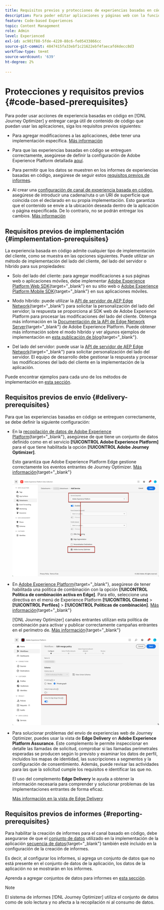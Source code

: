 ```yaml
---
title: Requisitos previos y protecciones de experiencias basadas en código
description: Para poder editar aplicaciones y páginas web con la función basada en código de Journey Optimizer, siga los requisitos previos de esta página
feature: Code-based Experiences
topic: Content Management
role: Admin
level: Experienced
exl-id: ac901f88-5fde-4220-88c6-fe05433866cc
source-git-commit: 4847415fa33ebf1c21622ebf4faecafd4decc8d3
workflow-type: tm+mt
source-wordcount: '639'
ht-degree: 2%

---
```


# Protecciones y requisitos previos {#code-based-prerequisites}

Para poder usar acciones de experiencia basadas en código en [!DNL Journey Optimizer] y entregar carga útil de contenido de código que puedan usar las aplicaciones, siga los requisitos previos siguientes:

* Para agregar modificaciones a las aplicaciones, debe tener una implementación específica. [Más información](#implementation-prerequisites)

* Para que las experiencias basadas en código se entreguen correctamente, asegúrese de definir la configuración de Adobe Experience Platform detallada [aquí](#delivery-prerequisites).

* Para permitir que los datos se muestren en los informes de experiencias basadas en código, asegúrese de seguir estos [requisitos previos de informes](#reporting-prerequisites).

* Al crear una [configuración de canal de experiencia basada en código](code-based-configuration.md), asegúrese de introducir una cadena/ruta o un URI de superficie que coincida con el declarado en su propia implementación. Esto garantiza que el contenido se envíe a la ubicación deseada dentro de la aplicación o página especificada. De lo contrario, no se podrán entregar los cambios. [Más información](code-based-surface.md)

## Requisitos previos de implementación {#implementation-prerequisites}

La experiencia basada en código admite cualquier tipo de implementación del cliente, como se muestra en las opciones siguientes. Puede utilizar un método de implementación del lado del cliente, del lado del servidor o híbrido para sus propiedades:

* Solo del lado del cliente: para agregar modificaciones a sus páginas web o aplicaciones móviles, debe implementar [Adobe Experience Platform Web SDK](https://experienceleague.adobe.com/docs/platform-learn/implement-web-sdk/overview.html?lang=es){target="_blank"} en su sitio web o [Adobe Experience Platform Mobile SDK](https://developer.adobe.com/client-sdks/documentation/){target="_blank"} en sus aplicaciones móviles.

* Modo híbrido: puede utilizar la [API de servidor de AEP Edge Network](https://experienceleague.adobe.com/docs/experience-platform/edge-network-server-api/data-collection/interactive-data-collection.html?lang=es){target="_blank"} para solicitar la personalización del lado del servidor; la respuesta se proporciona al SDK web de Adobe Experience Platform para procesar las modificaciones del lado del cliente. Obtenga más información en la [Documentación de la API de Edge Network Server](https://experienceleague.adobe.com/docs/experience-platform/edge-network-server-api/overview.html){target="_blank"} de Adobe Experience Platform. Puede obtener más información sobre el modo híbrido y ver algunos ejemplos de implementación en [esta publicación de blog](https://blog.developer.adobe.com/hybrid-personalization-in-the-adobe-experience-platform-web-sdk-6a1bb674bf41){target="_blank"}.

* Del lado del servidor: puede usar la [API de servidor de AEP Edge Network](https://experienceleague.adobe.com/docs/experience-platform/edge-network-server-api/data-collection/interactive-data-collection.html?lang=es){target="_blank"} para solicitar personalización del lado del servidor. El equipo de desarrollo debe gestionar la respuesta y procesar las modificaciones del lado del cliente en la implementación de la aplicación.

Puede encontrar ejemplos para cada uno de los métodos de implementación en [esta sección](code-based-implementation-samples.md).

## Requisitos previos de envío {#delivery-prerequisites}

Para que las experiencias basadas en código se entreguen correctamente, se debe definir la siguiente configuración:

* En la [recopilación de datos de Adobe Experience Platform](https://experienceleague.adobe.com/docs/experience-platform/edge/datastreams/overview.html?lang=es){target="_blank"}, asegúrese de que tiene un conjunto de datos definido como en el servicio **[!UICONTROL Adobe Experience Platform]** para el que tiene habilitada la opción **[!UICONTROL Adobe Journey Optimizer]**.

  Esto garantiza que Adobe Experience Platform Edge gestione correctamente los eventos entrantes de Journey Optimizer. [Más información](https://experienceleague.adobe.com/docs/experience-platform/edge/datastreams/configure.html){target="_blank"}

  ![](../web/assets/web-aep-datastream-ajo.png)

* En [Adobe Experience Platform](https://experienceleague.adobe.com/docs/experience-platform/profile/home.html?lang=es){target="_blank"}, asegúrese de tener habilitada una política de combinación con la opción **[!UICONTROL Política de combinación activa en Edge]**. Para ello, seleccione una directiva en el menú de Experience Platform **[!UICONTROL Cliente]** > **[!UICONTROL Perfiles]** > **[!UICONTROL Políticas de combinación]**. [Más información](https://experienceleague.adobe.com/docs/experience-platform/profile/merge-policies/ui-guide.html#configure){target="_blank"}

  [!DNL Journey Optimizer] canales entrantes utilizan esta política de combinación para activar y publicar correctamente campañas entrantes en el perímetro de. [Más información](https://experienceleague.adobe.com/docs/experience-platform/profile/merge-policies/ui-guide.html?lang=es){target="_blank"}

  ![](../web/assets/web-aep-merge-policy.png)

* Para solucionar problemas del envío de experiencias web de Journey Optimizer, puedes usar la vista de **Edge Delivery** en **Adobe Experience Platform Assurance**. Este complemento le permite inspeccionar en detalle las llamadas de solicitud, comprobar si las llamadas perimetrales esperadas se producen según lo previsto y examinar los datos de perfil, incluidos los mapas de identidad, las suscripciones a segmentos y la configuración de consentimiento. Además, puede revisar las actividades para las que la solicitud cumple los requisitos e identificar las que no.

  El uso del complemento **Edge Delivery** le ayuda a obtener la información necesaria para comprender y solucionar problemas de las implementaciones entrantes de forma eficaz.

  [Más información en la vista de Edge Delivery](https://experienceleague.adobe.com/es/docs/experience-platform/assurance/view/edge-delivery)

## Requisitos previos de informes {#reporting-prerequisites}

Para habilitar la creación de informes para el canal basado en código, debe asegurarse de que el [conjunto de datos](../data/get-started-datasets.md) utilizado en la implementación de la aplicación [secuencia de datos](https://experienceleague.adobe.com/docs/experience-platform/datastreams/overview.html){target="_blank"} también esté incluido en la configuración de la creación de informes.

Es decir, al configurar los informes, si agrega un conjunto de datos que no está presente en el conjunto de datos de la aplicación, los datos de la aplicación no se mostrarán en los informes.

Aprenda a agregar conjuntos de datos para informes en [esta sección](../reports/reporting-configuration.md#add-datasets).

>[!NOTE]
>
>El sistema de informes [!DNL Journey Optimizer] utiliza el conjunto de datos como de solo lectura y no afecta a la recopilación ni al consumo de datos.
